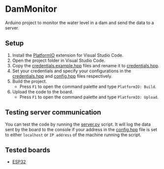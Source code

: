 # DamMonitor

Arduino project to monitor the water level in a dam and send the data to a server.

## Setup

1. Install the [PlatformIO](https://platformio.org/) extension for Visual Studio Code.
2. Open the project folder in Visual Studio Code.
3. Copy the [credentials.example.hpp](include/credentials.example.hpp) files and rename it to [credentials.hpp](include/credentials.hpp).
4. Set your credentials and specify your configurations in the [credentials.hpp](include/credentials.hpp) and [config.hpp](include/config.hpp) files respectively.
5. Build the project.
    * Press `F1` to open the command palette and type `PlatformIO: Build`.
6. Upload the code to the board.
    * Press `F1` to open the command palette and type `PlatformIO: Upload`.

## Testing server communication

You can test the code by running the [server.py](server.py) script. It will log the data sent by the board to the console if your address in the [config.hpp](include/config.hpp) file is set to either `localhost` or `IP address` of the machine running the script.

## Tested boards

* [ESP32](https://www.espressif.com/en/products/socs/esp32)
